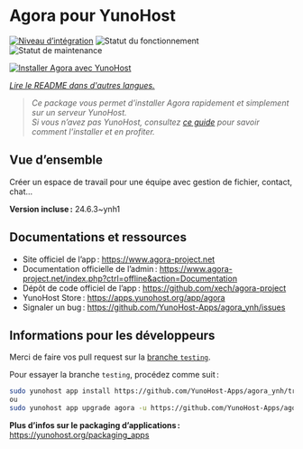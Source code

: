 <!--
Nota bene : ce README est automatiquement généré par <https://github.com/YunoHost/apps/tree/master/tools/readme_generator>
Il NE doit PAS être modifié à la main.
-->

# Agora pour YunoHost

[![Niveau d’intégration](https://dash.yunohost.org/integration/agora.svg)](https://ci-apps.yunohost.org/ci/apps/agora/) ![Statut du fonctionnement](https://ci-apps.yunohost.org/ci/badges/agora.status.svg) ![Statut de maintenance](https://ci-apps.yunohost.org/ci/badges/agora.maintain.svg)

[![Installer Agora avec YunoHost](https://install-app.yunohost.org/install-with-yunohost.svg)](https://install-app.yunohost.org/?app=agora)

*[Lire le README dans d'autres langues.](./ALL_README.md)*

> *Ce package vous permet d’installer Agora rapidement et simplement sur un serveur YunoHost.*  
> *Si vous n’avez pas YunoHost, consultez [ce guide](https://yunohost.org/install) pour savoir comment l’installer et en profiter.*

## Vue d’ensemble

Créer un espace de travail pour une équipe avec gestion de fichier, contact, chat...


**Version incluse :** 24.6.3~ynh1
## Documentations et ressources

- Site officiel de l’app : <https://www.agora-project.net>
- Documentation officielle de l’admin : <https://www.agora-project.net/index.php?ctrl=offline&action=Documentation>
- Dépôt de code officiel de l’app : <https://github.com/xech/agora-project>
- YunoHost Store : <https://apps.yunohost.org/app/agora>
- Signaler un bug : <https://github.com/YunoHost-Apps/agora_ynh/issues>

## Informations pour les développeurs

Merci de faire vos pull request sur la [branche `testing`](https://github.com/YunoHost-Apps/agora_ynh/tree/testing).

Pour essayer la branche `testing`, procédez comme suit :

```bash
sudo yunohost app install https://github.com/YunoHost-Apps/agora_ynh/tree/testing --debug
ou
sudo yunohost app upgrade agora -u https://github.com/YunoHost-Apps/agora_ynh/tree/testing --debug
```

**Plus d’infos sur le packaging d’applications :** <https://yunohost.org/packaging_apps>
